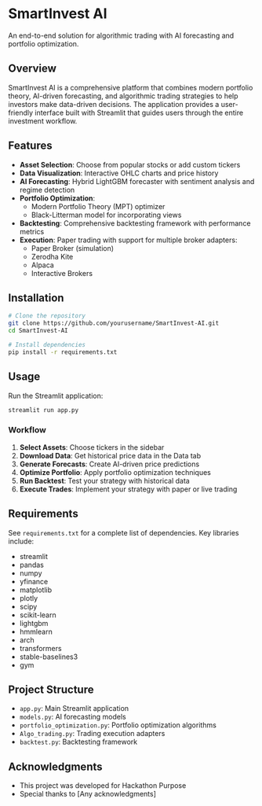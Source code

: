 # SmartInvest AI

An end-to-end solution for algorithmic trading with AI forecasting and portfolio optimization.

## Overview

SmartInvest AI is a comprehensive platform that combines modern portfolio theory, AI-driven forecasting, and algorithmic trading strategies to help investors make data-driven decisions. The application provides a user-friendly interface built with Streamlit that guides users through the entire investment workflow.

## Features

- **Asset Selection**: Choose from popular stocks or add custom tickers
- **Data Visualization**: Interactive OHLC charts and price history
- **AI Forecasting**: Hybrid LightGBM forecaster with sentiment analysis and regime detection
- **Portfolio Optimization**: 
  - Modern Portfolio Theory (MPT) optimizer
  - Black-Litterman model for incorporating views
- **Backtesting**: Comprehensive backtesting framework with performance metrics
- **Execution**: Paper trading with support for multiple broker adapters:
  - Paper Broker (simulation)
  - Zerodha Kite
  - Alpaca
  - Interactive Brokers

## Installation

```bash
# Clone the repository
git clone https://github.com/yourusername/SmartInvest-AI.git
cd SmartInvest-AI

# Install dependencies
pip install -r requirements.txt
```

## Usage

Run the Streamlit application:

```bash
streamlit run app.py
```

### Workflow

1. **Select Assets**: Choose tickers in the sidebar
2. **Download Data**: Get historical price data in the Data tab
3. **Generate Forecasts**: Create AI-driven price predictions
4. **Optimize Portfolio**: Apply portfolio optimization techniques
5. **Run Backtest**: Test your strategy with historical data
6. **Execute Trades**: Implement your strategy with paper or live trading

## Requirements

See `requirements.txt` for a complete list of dependencies. Key libraries include:

- streamlit
- pandas
- numpy
- yfinance
- matplotlib
- plotly
- scipy
- scikit-learn
- lightgbm
- hmmlearn
- arch
- transformers
- stable-baselines3
- gym

## Project Structure

- `app.py`: Main Streamlit application
- `models.py`: AI forecasting models
- `portfolio_optimization.py`: Portfolio optimization algorithms
- `Algo_trading.py`: Trading execution adapters
- `backtest.py`: Backtesting framework


## Acknowledgments

- This project was developed for Hackathon Purpose
- Special thanks to [Any acknowledgments]
